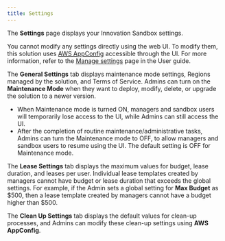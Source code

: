 ```yaml
---
title: Settings
---
```


The **Settings** page displays your Innovation Sandbox settings.

You cannot modify any settings directly using the web UI. To modify them, this solution uses [AWS AppConfig](https://docs.aws.amazon.com/appconfig/latest/userguide/what-is-appconfig.html) accessible through the UI. For more information, refer to the [Manage settings](https://docs.aws.amazon.com/solutions/latest/innovation-sandbox-on-aws/administrator-guide.html#manage-settings) page in the User guide.

The **General Settings** tab displays maintenance mode settings, Regions managed by the solution, and Terms of Service.
Admins can turn on the **Maintenance Mode** when they want to deploy, modify, delete, or upgrade the solution to a newer version.

- When Maintenance mode is turned ON, managers and sandbox users will temporarily lose access to the UI, while Admins can still access the UI.
- After the completion of routine maintenance/administrative tasks, Admins can turn the Maintenance mode to OFF, to allow managers and sandbox users to resume using the UI. The default setting is OFF for Maintenance mode.

The **Lease Settings** tab displays the maximum values for budget, lease duration, and leases per user. Individual lease templates created by managers cannot have budget or lease duration that exceeds the global settings. For example, if the Admin sets a global setting for **Max Budget** as $500, then a lease template created by managers cannot have a budget higher than $500.

The **Clean Up Settings** tab displays the default values for clean-up processes, and Admins can modify these clean-up settings using **AWS AppConfig**.
